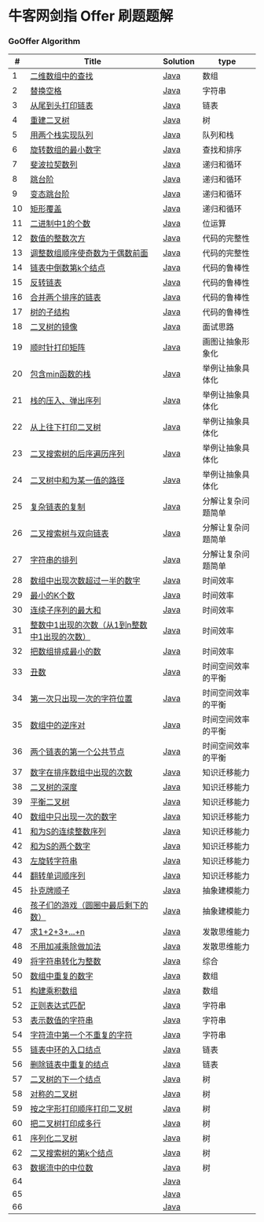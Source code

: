 牛客网剑指 Offer 刷题题解
========

### GoOffer Algorithm


| # | Title | Solution | type |
|---| ----- | -------- | ---------- |
|1|[二维数组中的查找](https://www.nowcoder.com/practice/abc3fe2ce8e146608e868a70efebf62e?tpId=13&tqId=11154&tPage=1&rp=1&ru=/ta/coding-interviews&qru=/ta/coding-interviews/question-ranking)| [Java](https://github.com/liuenci/GoOffer/blob/master/src/com/cier/one/T1.java)|数组|
|2|[替换空格](https://www.nowcoder.com/practice/4060ac7e3e404ad1a894ef3e17650423?tpId=13&tqId=11155&tPage=1&rp=1&ru=/ta/coding-interviews&qru=/ta/coding-interviews/question-ranking)| [Java](https://github.com/liuenci/GoOffer/blob/master/src/com/cier/one/T2.java)|字符串|
|3|[从尾到头打印链表](https://www.nowcoder.com/practice/d0267f7f55b3412ba93bd35cfa8e8035?tpId=13&tqId=11156&rp=1&ru=/ta/coding-interviews&qru=/ta/coding-interviews/question-ranking)| [Java](https://github.com/liuenci/GoOffer/blob/master/src/com/cier/one/T3.java)|链表|
|4|[重建二叉树](https://www.nowcoder.com/practice/8a19cbe657394eeaac2f6ea9b0f6fcf6?tpId=13&tqId=11157&rp=1&ru=/ta/coding-interviews&qru=/ta/coding-interviews/question-ranking)| [Java](https://github.com/liuenci/GoOffer/blob/master/src/com/cier/one/T4.java)|树|
|5|[用两个栈实现队列](https://www.nowcoder.com/practice/54275ddae22f475981afa2244dd448c6?tpId=13&tqId=11158&tPage=1&rp=1&ru=/ta/coding-interviews&qru=/ta/coding-interviews/question-ranking)| [Java](https://github.com/liuenci/GoOffer/blob/master/src/com/cier/one/T5.java)|队列和栈|
|6|[旋转数组的最小数字](https://www.nowcoder.com/practice/9f3231a991af4f55b95579b44b7a01ba?tpId=13&tqId=11159&rp=1&ru=/ta/coding-interviews&qru=/ta/coding-interviews/question-ranking)| [Java](https://github.com/liuenci/GoOffer/blob/master/src/com/cier/one/T6.java)|查找和排序|
|7|[斐波拉契数列](https://www.nowcoder.com/practice/c6c7742f5ba7442aada113136ddea0c3?tpId=13&tqId=11160&rp=1&ru=/ta/coding-interviews&qru=/ta/coding-interviews/question-ranking)| [Java](https://github.com/liuenci/GoOffer/blob/master/src/com/cier/one/T7.java)|递归和循环|
|8|[跳台阶](https://www.nowcoder.com/practice/8c82a5b80378478f9484d87d1c5f12a4?tpId=13&tqId=11161&rp=1&ru=/ta/coding-interviews&qru=/ta/coding-interviews/question-ranking)| [Java](https://github.com/liuenci/GoOffer/blob/master/src/com/cier/one/T8.java)|递归和循环|
|9|[变态跳台阶](https://www.nowcoder.com/practice/22243d016f6b47f2a6928b4313c85387?tpId=13&tqId=11162&rp=1&ru=/ta/coding-interviews&qru=/ta/coding-interviews/question-ranking)| [Java](https://github.com/liuenci/GoOffer/blob/master/src/com/cier/one/T9.java)|递归和循环|
|10|[矩形覆盖](https://www.nowcoder.com/practice/72a5a919508a4251859fb2cfb987a0e6?tpId=13&tqId=11163&rp=1&ru=/ta/coding-interviews&qru=/ta/coding-interviews/question-ranking)| [Java](https://github.com/liuenci/GoOffer/blob/master/src/com/cier/one/T10.java)|递归和循环|
|11|[二进制中1的个数]()| [Java](https://github.com/liuenci/GoOffer/blob/master/src/com/cier/one/T11.java)|位运算|
|12|[数值的整数次方]()| [Java](https://github.com/liuenci/GoOffer/blob/master/src/com/cier/one/T12.java)|代码的完整性|
|13|[调整数组顺序使奇数为于偶数前面]()| [Java](https://github.com/liuenci/GoOffer/blob/master/src/com/cier/one/T13.java)|代码的完整性|
|14|[链表中倒数第k个结点]()| [Java](https://github.com/liuenci/GoOffer/blob/master/src/com/cier/one/T14.java)|代码的鲁棒性|
|15|[反转链表]()| [Java](https://github.com/liuenci/GoOffer/blob/master/src/com/cier/one/T15.java)|代码的鲁棒性|
|16|[合并两个排序的链表]()| [Java](https://github.com/liuenci/GoOffer/blob/master/src/com/cier/one/T16.java)|代码的鲁棒性|
|17|[树的子结构]()| [Java](https://github.com/liuenci/GoOffer/blob/master/src/com/cier/one/T17.java)|代码的鲁棒性|
|18|[二叉树的镜像]()| [Java](https://github.com/liuenci/GoOffer/blob/master/src/com/cier/one/T18.java)|面试思路|
|19|[顺时针打印矩阵]()| [Java](https://github.com/liuenci/GoOffer/blob/master/src/com/cier/one/T19.java)|画图让抽象形象化|
|20|[包含min函数的栈]()| [Java](https://github.com/liuenci/GoOffer/blob/master/src/com/cier/one/T20.java)|举例让抽象具体化|
|21|[栈的压入、弹出序列]()| [Java](https://github.com/liuenci/GoOffer/blob/master/src/com/cier/one/T21.java)|举例让抽象具体化|
|22|[从上往下打印二叉树]()| [Java](https://github.com/liuenci/GoOffer/blob/master/src/com/cier/one/T22.java)|举例让抽象具体化|
|23|[二叉搜索树的后序遍历序列]()| [Java](https://github.com/liuenci/GoOffer/blob/master/src/com/cier/one/T23.java)|举例让抽象具体化|
|24|[二叉树中和为某一值的路径]()| [Java](https://github.com/liuenci/GoOffer/blob/master/src/com/cier/one/T24.java)|举例让抽象具体化|
|25|[复杂链表的复制]()| [Java](https://github.com/liuenci/GoOffer/blob/master/src/com/cier/one/T25.java)|分解让复杂问题简单|
|26|[二叉搜索树与双向链表]()| [Java](https://github.com/liuenci/GoOffer/blob/master/src/com/cier/one/T26.java)|分解让复杂问题简单|
|27|[字符串的排列]()| [Java](https://github.com/liuenci/GoOffer/blob/master/src/com/cier/one/T27.java)|分解让复杂问题简单|
|28|[数组中出现次数超过一半的数字]()| [Java](https://github.com/liuenci/GoOffer/blob/master/src/com/cier/one/T28.java)|时间效率|
|29|[最小的K个数]()| [Java](https://github.com/liuenci/GoOffer/blob/master/src/com/cier/one/T29.java)|时间效率|
|30|[连续子序列的最大和]()| [Java](https://github.com/liuenci/GoOffer/blob/master/src/com/cier/one/T30.java)|时间效率|
|31|[整数中1出现的次数（从1到n整数中1出现的次数）]()| [Java](https://github.com/liuenci/GoOffer/blob/master/src/com/cier/one/T31.java)|时间效率|
|32|[把数组排成最小的数]()| [Java](https://github.com/liuenci/GoOffer/blob/master/src/com/cier/one/T32.java)|时间效率|
|33|[丑数]()| [Java](https://github.com/liuenci/GoOffer/blob/master/src/com/cier/one/T33.java)|时间空间效率的平衡|
|34|[第一次只出现一次的字符位置]()| [Java](https://github.com/liuenci/GoOffer/blob/master/src/com/cier/one/T34.java)|时间空间效率的平衡|
|35|[数组中的逆序对]()| [Java](https://github.com/liuenci/GoOffer/blob/master/src/com/cier/one/T35.java)|时间空间效率的平衡|
|36|[两个链表的第一个公共节点]()| [Java](https://github.com/liuenci/GoOffer/blob/master/src/com/cier/one/T36.java)|时间空间效率的平衡|
|37|[数字在排序数组中出现的次数]()| [Java](https://github.com/liuenci/GoOffer/blob/master/src/com/cier/one/T37.java)|知识迁移能力|
|38|[二叉树的深度]()| [Java](https://github.com/liuenci/GoOffer/blob/master/src/com/cier/one/T38.java)|知识迁移能力|
|39|[平衡二叉树]()| [Java](https://github.com/liuenci/GoOffer/blob/master/src/com/cier/one/T39.java)|知识迁移能力|
|40|[数组中只出现一次的数字]()| [Java](https://github.com/liuenci/GoOffer/blob/master/src/com/cier/one/T40.java)|知识迁移能力|
|41|[和为S的连续整数序列]()| [Java](https://github.com/liuenci/GoOffer/blob/master/src/com/cier/one/T41.java)|知识迁移能力|
|42|[和为S的两个数字]()| [Java](https://github.com/liuenci/GoOffer/blob/master/src/com/cier/one/T42.java)|知识迁移能力|
|43|[左旋转字符串]()| [Java](https://github.com/liuenci/GoOffer/blob/master/src/com/cier/one/T43.java)|知识迁移能力|
|44|[翻转单词顺序列]()| [Java](https://github.com/liuenci/GoOffer/blob/master/src/com/cier/one/T44.java)|知识迁移能力|
|45|[扑克牌顺子]()| [Java](https://github.com/liuenci/GoOffer/blob/master/src/com/cier/one/T45.java)|抽象建模能力|
|46|[孩子们的游戏（圆圈中最后剩下的数）]()| [Java](https://github.com/liuenci/GoOffer/blob/master/src/com/cier/one/T46.java)|抽象建模能力|
|47|[求1+2+3+...+n]()| [Java](https://github.com/liuenci/GoOffer/blob/master/src/com/cier/one/T47.java)|发散思维能力|
|48|[不用加减乘除做加法]()| [Java](https://github.com/liuenci/GoOffer/blob/master/src/com/cier/one/T48.java)|发散思维能力|
|49|[将字符串转化为整数]()| [Java](https://github.com/liuenci/GoOffer/blob/master/src/com/cier/one/T49.java)|综合|
|50|[数组中重复的数字]()| [Java](https://github.com/liuenci/GoOffer/blob/master/src/com/cier/one/T50.java)|数组|
|51|[构建乘积数组]()| [Java](https://github.com/liuenci/GoOffer/blob/master/src/com/cier/one/T51.java)|数组|
|52|[正则表达式匹配]()| [Java](https://github.com/liuenci/GoOffer/blob/master/src/com/cier/one/T52.java)|字符串|
|53|[表示数值的字符串]()| [Java](https://github.com/liuenci/GoOffer/blob/master/src/com/cier/one/T53.java)|字符串|
|54|[字符流中第一个不重复的字符]()| [Java](https://github.com/liuenci/GoOffer/blob/master/src/com/cier/one/T54.java)|字符串|
|55|[链表中环的入口结点]()| [Java](https://github.com/liuenci/GoOffer/blob/master/src/com/cier/one/T55.java)|链表|
|56|[删除链表中重复的结点]()| [Java](https://github.com/liuenci/GoOffer/blob/master/src/com/cier/one/T56.java)|链表|
|57|[二叉树的下一个结点]()| [Java](https://github.com/liuenci/GoOffer/blob/master/src/com/cier/one/T57.java)|树|
|58|[对称的二叉树]()| [Java](https://github.com/liuenci/GoOffer/blob/master/src/com/cier/one/T58.java)|树|
|59|[按之字形打印顺序打印二叉树]()| [Java](https://github.com/liuenci/GoOffer/blob/master/src/com/cier/one/T59.java)|树|
|60|[把二叉树打印成多行]()| [Java](https://github.com/liuenci/GoOffer/blob/master/src/com/cier/one/T60.java)|树|
|61|[序列化二叉树]()| [Java](https://github.com/liuenci/GoOffer/blob/master/src/com/cier/one/T61.java)|树|
|62|[二叉搜索树的第k个结点]()| [Java](https://github.com/liuenci/GoOffer/blob/master/src/com/cier/one/T62.java)|树|
|63|[数据流中的中位数]()| [Java](https://github.com/liuenci/GoOffer/blob/master/src/com/cier/one/T63.java)|树|
|64|[]()| [Java](https://github.com/liuenci/GoOffer/blob/master/src/com/cier/one/T64.java)||
|65|[]()| [Java](https://github.com/liuenci/GoOffer/blob/master/src/com/cier/one/T65.java)||
|66|[]()| [Java](https://github.com/liuenci/GoOffer/blob/master/src/com/cier/one/T66.java)||
